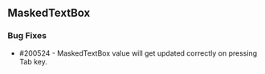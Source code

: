 ## MaskedTextBox

### Bug Fixes

* \#200524 - MaskedTextBox value will get updated correctly on pressing Tab key.
